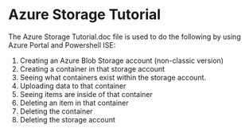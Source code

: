 # Azure Storage Tutorial

The Azure Storage Tutorial.doc file is used to do the following by using Azure Portal and Powershell ISE: 
  1) Creating an Azure Blob Storage account (non-classic version)
  2) Creating a container in that storage account
  3) Seeing what containers exist within the storage account.
  4) Uploading data to that container
  5) Seeing items are inside of that container
  6) Deleting an item in that container
  7) Deleting the container
  8) Deleting the storage account


